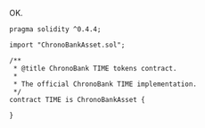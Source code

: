 OK.

    pragma solidity ^0.4.4;
    
    import "ChronoBankAsset.sol";
    
    /**
     * @title ChronoBank TIME tokens contract.
     *
     * The official ChronoBank TIME implementation.
     */
    contract TIME is ChronoBankAsset {
        
    }
